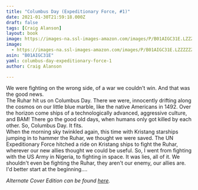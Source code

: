 ```yaml
---
title: "Columbus Day (Expeditionary Force, #1)"
date: 2021-01-30T21:59:18.000Z
draft: false
tags: [Craig Alanson]
layout: book
image: https://images-na.ssl-images-amazon.com/images/P/B01AIGC31E.LZZZZZZZ.jpg
image: 
  - https://images-na.ssl-images-amazon.com/images/P/B01AIGC31E.LZZZZZZZ.jpg
asin: "B01AIGC31E"
yaml: columbus-day-expeditionary-force-1
author: Craig Alanson

---
```


We were fighting on the wrong side, of a war we couldn't win. And that was the good news.   
The Ruhar hit us on Columbus Day. There we were, innocently drifting along the cosmos on our little blue marble, like the native Americans in 1492. Over the horizon come ships of a technologically advanced, aggressive culture, and BAM! There go the good old days, when humans only got killed by each other. So, Columbus Day. It fits.   
When the morning sky twinkled again, this time with Kristang starships jumping in to hammer the Ruhar, we thought we were saved. The UN Expeditionary Force hitched a ride on Kristang ships to fight the Ruhar, wherever our new allies thought we could be useful. So, I went from fighting with the US Army in Nigeria, to fighting in space. It was lies, all of it. We shouldn't even be fighting the Ruhar, they aren't our enemy, our allies are.   
I'd better start at the beginning....  
  
*Alternate Cover Edition can be found [here](https://www.goodreads.com/book/show/36335767-columbus-day).*